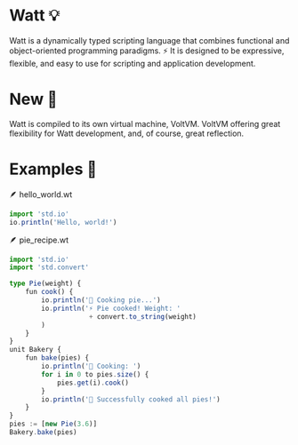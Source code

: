 # Watt 💡

Watt is a dynamically typed scripting language that combines functional and object-oriented programming paradigms. ⚡
It is designed to be expressive, flexible, and easy to use for scripting and application development.

# New 🚀
Watt is compiled to its own virtual machine, VoltVM.
VoltVM offering great flexibility for Watt development, and, of course,
great reflection.

# Examples 🔋
🪶 hello_world.wt
```typescript
import 'std.io'
io.println('Hello, world!')
```

🪶 pie_recipe.wt
```typescript
import 'std.io'
import 'std.convert'

type Pie(weight) {
    fun cook() {
        io.println('🥧 Cooking pie...')
        io.println('⚡ Pie cooked! Weight: '
                    + convert.to_string(weight)
        )
    }
}
unit Bakery {
    fun bake(pies) {
        io.println('🍪 Cooking: ')
        for i in 0 to pies.size() {
            pies.get(i).cook()
        }
        io.println('🎉 Successfully cooked all pies!')
    }
}
pies := [new Pie(3.6)]
Bakery.bake(pies)
```